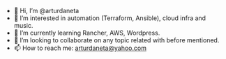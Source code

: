 - 👋 Hi, I’m @arturdaneta
- 👀 I’m interested in automation (Terraform, Ansible), cloud infra and music. 
- 🌱 I’m currently learning Rancher, AWS, Wordpress.
- 💞️ I’m looking to collaborate on any topic related with before mentioned. 
- 📫 How to reach me: arturdaneta@yahoo.com

<!---
arturdaneta/arturdaneta is a ✨ special ✨ repository because its `README.md` (this file) appears on your GitHub profile.
You can click the Preview link to take a look at your changes.
--->
